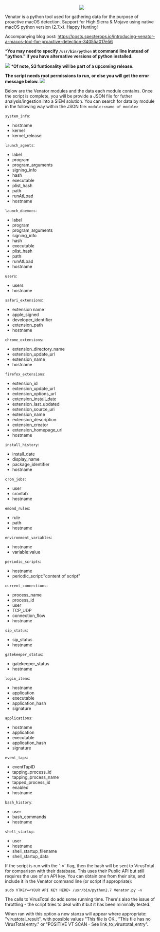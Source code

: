 <p align="center">
<img src="https://github.com/richiercyrus/Venator/blob/master/images/venator4%20copy.png">
</p>

Venator is a python tool used for gathering data for the purpose of proactive macOS detection. Support for High Sierra & Mojave using native macOS python version (2.7.x). Happy Hunting!

Accompanying blog post: https://posts.specterops.io/introducing-venator-a-macos-tool-for-proactive-detection-34055a017e56

***You may need to specify `/usr/bin/python` at command line instead of "python." if you have alternative versions of python installed.**

![](https://github.com/richiercyrus/Venator/blob/master/images/Screen%20Shot%202019-04-26%20at%203.51.35%20PM.png)
***Of note, S3 funtionality will be part of a upcoming release.**

**The script needs root permissions to run, or else you will get the error message below.**
![](https://github.com/richiercyrus/Venator/blob/development/images/Screen%20Shot%202019-03-30%20at%201.59.31%20PM.png)



Below are the Venator modules and the data each module contains. Once the script is complete, you will be provide a JSON file for futher analysis/ingestion into a SIEM solution. You can search for data by module in the following way within the JSON file:
`module:<name of module>`

`system_info`:
* hostname
* kernel
* kernel_release

`launch_agents`:
* label
* program
* program_arguments
* signing_info
* hash
* executable
* plist_hash
* path
* runAtLoad
* hostname

`launch_daemons`:
* label
* program
* program_arguments
* signing_info
* hash
* executable
* plist_hash
* path
* runAtLoad
* hostname

`users`:
* users
* hostname

`safari_extensions`:
* extension name
* apple_signed
* developer_identifier
* extension_path
* hostname

`chrome_extensions`:
* extension_directory_name
* extension_update_url
* extension_name
* hostname

`firefox_extensions`:
* extension_id
* extension_update_url
* extension_options_url
* extension_install_date
* extension_last_updated
* extension_source_uri
* extension_name
* extension_description
* extension_creator
* extension_homepage_url
* hostname

`install_history`:
* install_date
* display_name
* package_identifier
* hostname

`cron_jobs`:
* user
* crontab
* hostname

`emond_rules`:
* rule
* path
* hostname

`environment_variables`:
* hostname
* variable:value

`periodic_scripts`:
* hostname
* periodic_script:"content of script"

`current_connections`:
* process_name
* process_id
* user
* TCP_UDP
* connection_flow
* hostname

`sip_status`:
* sip_status
* hostname

`gatekeeper_status`:
* gatekeeper_status
* hostname

`login_items`:
* hostname
* application
* executable
* application_hash
* signature

`applications`:
* hostname
* application
* executable
* application_hash
* signature

`event_taps`:
* eventTapID
* tapping_process_id
* tapping_process_name
* tapped_process_id
* enabled
* hostname

`bash_history`:
* user
* bash_commands
* hostname

`shell_startup`:
* user
* hostname
* shell_startup_filename
* shell_startup_data

If the script is run with the '-v' flag, then the hash will be sent to VirusTotal for comparison with their database. This uses their Public API but still requires the use of an API key. You can obtain one from their site, and include it in the Venator command line (or script if appropriate):

```text
sudo VTKEY=<YOUR API KEY HERE> /usr/bin/python2.7 Venator.py -v
```

The calls to VirusTotal do add some running time. There's also the issue of throttling - the script tries to deal with it but it has been minimally tested.

When ran with this option a new stanza will appear where appropriate: "virustotal_result", with possible values "This file is OK., "This file has no VirusTotal entry." or "POSITIVE VT SCAN - See link_to_virustotal_entry".
